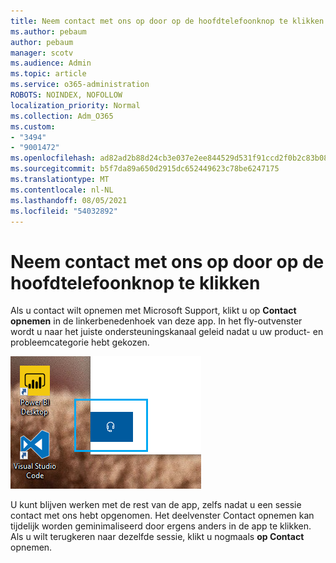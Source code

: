 ```yaml
---
title: Neem contact met ons op door op de hoofdtelefoonknop te klikken
ms.author: pebaum
author: pebaum
manager: scotv
ms.audience: Admin
ms.topic: article
ms.service: o365-administration
ROBOTS: NOINDEX, NOFOLLOW
localization_priority: Normal
ms.collection: Adm_O365
ms.custom:
- "3494"
- "9001472"
ms.openlocfilehash: ad82ad2b88d24cb3e037e2ee844529d531f91ccd2f0b2c83b08ead9df889cc0f
ms.sourcegitcommit: b5f7da89a650d2915dc652449623c78be6247175
ms.translationtype: MT
ms.contentlocale: nl-NL
ms.lasthandoff: 08/05/2021
ms.locfileid: "54032892"
---
```

# <a name="contact-us-by-clicking-the-headphone-button"></a>Neem contact met ons op door op de hoofdtelefoonknop te klikken

Als u contact wilt opnemen met Microsoft Support, klikt u op **Contact opnemen** in de linkerbenedenhoek van deze app. In het fly-outvenster wordt u naar het juiste ondersteuningskanaal geleid nadat u uw product- en probleemcategorie hebt gekozen.

![Neem contact met ons op door op het hoofdtelefoonpictogram te klikken.](media/contact-us-headphone-icon.png)

U kunt blijven werken met de rest van de app, zelfs nadat u een sessie contact met ons hebt opgenomen. Het deelvenster Contact opnemen kan tijdelijk worden geminimaliseerd door ergens anders in de app te klikken. Als u wilt terugkeren naar dezelfde sessie, klikt u nogmaals **op Contact** opnemen.

